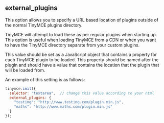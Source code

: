 ## external_plugins

This option allows you to specify a URL based location of plugins outside of the normal TinyMCE plugins directory.

TinyMCE will attempt to load these as per regular plugins when starting up. This option is useful when loading TinyMCE from a CDN or when you want to have the TinyMCE directory separate from your custom plugins.

This value should be set as a JavaScript object that contains a property for each TinyMCE plugin to be loaded. This property should be named after the plugin and should have a value that contains the location that the plugin that will be loaded from.

An example of this setting is as follows:

```js
tinymce.init({
  selector: "textarea",  // change this value according to your html
  external_plugins: {
    "testing": "http://www.testing.com/plugin.min.js",
    "maths": "http://www.maths.com/plugin.min.js"
  }
});
```
